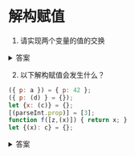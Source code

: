 # 解构赋值

1. 请实现两个变量的值的交换

<details>
<summary>答案</summary>

```js
let a = 1;
let b = 2;

[b, a] = [a, b];
```
</details>

2. 以下解构赋值会发生什么？

```js
({ p: a }) = { p: 42 };
({ p: (d) } = {});
let {x: (c)} = {};
[(parseInt.prop)] = [3];
function f([z,(x)]) { return x; }
let {(x): c} = {};
```

<details>
<summary>答案</summary>

```js
({ p: a }) = { p: 42 }; //抛出错误
({ p: (d) } = {}); //d undefined
let {x: (c)} = {}; //抛出错误
[(parseInt.prop)] = [3]; //parseInt.prop 3
function f([z,(x)]) { return x; } //抛出错误
let {(x): c} = {}; //抛出错误
```
规则：`赋值语句`的`非模式部分`，可以使用圆括号。而`声明语句`的`模式部分`和`非模式部分`都不能使用圆括号，`赋值语句`的`模式部分`也不能使用圆括号。
</details>